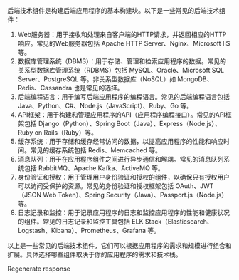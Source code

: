 后端技术组件是构建后端应用程序的基本构建块。以下是一些常见的后端技术组件：

1. Web服务器：用于接收和处理来自客户端的HTTP请求，并返回相应的HTTP响应。常见的Web服务器包括 Apache HTTP Server、Nginx、Microsoft IIS 等。
2. 数据库管理系统（DBMS）：用于存储、管理和检索应用程序的数据。常见的关系型数据库管理系统（RDBMS）包括 MySQL、Oracle、Microsoft SQL Server、PostgreSQL 等。非关系型数据库（NoSQL）如 MongoDB、Redis、Cassandra 也是常见的选择。
3. 后端编程语言：用于编写后端应用程序的编程语言。常见的后端编程语言包括 Java、Python、C#、Node.js（JavaScript）、Ruby、Go 等。
4. API框架：用于构建和管理应用程序的API（应用程序编程接口）。常见的API框架包括 Django（Python）、Spring Boot（Java）、Express（Node.js）、Ruby on Rails（Ruby）等。
5. 缓存系统：用于存储和缓存经常访问的数据，以提高应用程序的性能和响应时间。常见的缓存系统包括 Redis、Memcached 等。
6. 消息队列：用于在应用程序组件之间进行异步通信和解耦。常见的消息队列系统包括 RabbitMQ、Apache Kafka、ActiveMQ 等。
7. 身份验证和授权：用于管理用户身份验证和授权的组件，以确保只有授权用户可以访问受保护的资源。常见的身份验证和授权框架包括 OAuth、JWT（JSON Web Token）、Spring Security（Java）、Passport.js（Node.js）等。
8. 日志记录和监控：用于记录应用程序的日志和监控应用程序的性能和健康状况的组件。常见的日志记录和监控工具包括 ELK Stack（Elasticsearch、Logstash、Kibana）、Prometheus、Grafana 等。

以上是一些常见的后端技术组件，它们可以根据应用程序的需求和规模进行组合和扩展。具体选择哪些组件取决于你的应用程序的需求和技术栈。

Regenerate response